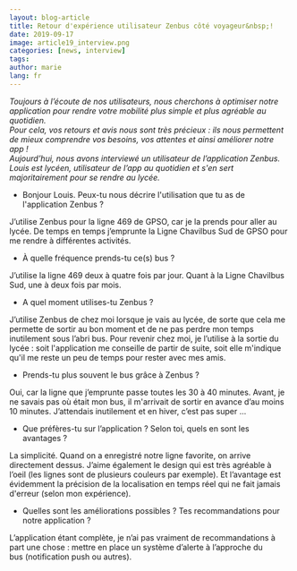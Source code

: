 ```yaml
---
layout: blog-article
title: Retour d'expérience utilisateur Zenbus côté voyageur&nbsp;!
date: 2019-09-17
image: article19_interview.png
categories: [news, interview]
tags:
author: marie
lang: fr
---
```

*Toujours à l’écoute de nos utilisateurs, nous cherchons à optimiser notre application pour rendre votre mobilité plus simple et plus agréable au quotidien.* <br>
*Pour cela, vos retours et avis nous sont très précieux&nbsp;: ils nous permettent de mieux comprendre vos besoins, vos attentes et ainsi améliorer notre app&nbsp;!*<br>
*Aujourd’hui, nous avons interviewé un utilisateur de l’application Zenbus. Louis est lycéen, utilisateur de l’app au quotidien et s'en sert majoritairement pour se rendre au lycée.*<br>


- Bonjour Louis. Peux-tu nous décrire l'utilisation que tu as de l'application Zenbus&nbsp;?

J’utilise Zenbus pour la ligne 469 de GPSO, car je la prends pour aller au lycée. De temps en temps j’emprunte la Ligne Chavilbus Sud de GPSO pour me rendre à différentes activités.

- À quelle fréquence prends-tu ce(s) bus&nbsp;?

J’utilise la ligne 469 deux à quatre fois par jour. Quant à la Ligne Chavilbus Sud, une à deux fois par mois.

- A quel moment utilises-tu Zenbus&nbsp;?

J’utilise Zenbus de chez moi lorsque je vais au lycée, de sorte que cela me permette de sortir au bon moment et de ne pas perdre mon temps inutilement sous l’abri bus. Pour revenir chez moi, je l’utilise à la sortie du lycée : soit l'application me conseille de partir de suite, soit elle m'indique qu'il me reste un peu de temps pour rester avec mes amis.

- Prends-tu plus souvent le bus grâce à Zenbus&nbsp;?

Oui, car la ligne que j’emprunte passe toutes les 30 à 40 minutes. Avant, je ne savais pas où était mon bus, il m'arrivait de sortir en avance d’au moins 10 minutes. J’attendais inutilement et en hiver, c’est pas super ... 

- Que préfères-tu sur l’application&nbsp;? Selon toi, quels en sont les avantages&nbsp;? 

La simplicité. Quand on a enregistré notre ligne favorite, on arrive directement dessus. J’aime également le design qui est très agréable à l’oeil&nbsp;(les lignes sont de plusieurs couleurs par exemple).
Et l’avantage est évidemment la précision de la localisation en temps réel qui ne fait jamais d'erreur&nbsp;(selon mon expérience).

- Quelles sont les améliorations possibles&nbsp;? Tes recommandations pour notre application&nbsp;? 

L’application étant complète, je n’ai pas vraiment de recommandations à part une chose&nbsp;: mettre en place un système d’alerte à l’approche du bus&nbsp;(notification push ou autres). 
